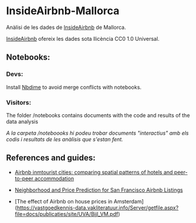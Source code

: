 # InsideAirbnb-Mallorca
Anàlisi de les dades de [InsideAirbnb](http://insideairbnb.com/) de Mallorca.

[InsideAirbnb](http://insideairbnb.com/) ofereix les dades sota llicència CC0 1.0 Universal.


## Notebooks:
### Devs:
Install [Nbdime](https://github.com/jupyter/nbdime) to avoid merge conflicts with notebooks.

### Visitors:
The folder /notebooks contains documents with the code and results of the data analysis

_A la carpeta  /noteboooks hi podeu trobar documents "interactius" amb els codis i resultats de les anàlisis que s'estan fent._

## References and guides:
* [Airbnb inmtourist cities: comparing spatial patterns of hotels and peer-to-peer accommodation](https://arxiv.org/ftp/arxiv/papers/1606/1606.07138.pdf)

* [Neighborhood and Price Prediction for San Francisco Airbnb
Listings](https://pdfs.semanticscholar.org/c50a/1c28dbe7a886148e8f983fb069d4b1439dc6.pdf)

* [The effect of Airbnb on house prices in Amsterdam] (https://vastgoedkennis-data.vakliteratuur.info/Server/getfile.aspx?file=docs/publicaties/site/UVA/Bijl_VM.pdf)
